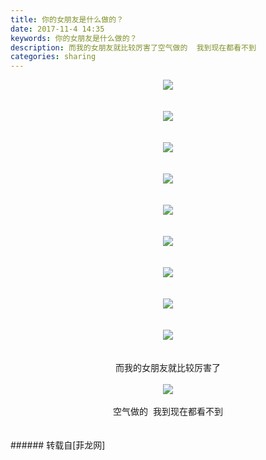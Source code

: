 ```yaml
---
title: 你的女朋友是什么做的？
date: 2017-11-4 14:35
keywords: 你的女朋友是什么做的？
description: 而我的女朋友就比较厉害了空气做的  我到现在都看不到
categories: sharing
---
```

<td class="t_f" id="postmessage_962330">

<div align="center">

<img aid="666810" data-cf-modified-e8cf980afc84b42a768cdc66-="" file="data/attachment/forum/201711/04/143308wtm0ozdri2ozttvd.jpg.thumb.jpg" id="aimg_666810" inpost="1" onclick="" onmouseover="" src="http://www.flw.ph/data/attachment/forum/201711/04/143308wtm0ozdri2ozttvd.jpg" style="cursor:pointer" zoomfile="data/attachment/forum/201711/04/143308wtm0ozdri2ozttvd.jpg"/>


</div><br/>
<br/>
<div align="center">

<img aid="666809" data-cf-modified-e8cf980afc84b42a768cdc66-="" file="data/attachment/forum/201711/04/143307tgz69tgnt3c914cc.jpg.thumb.jpg" id="aimg_666809" inpost="1" onclick="" onmouseover="" src="http://www.flw.ph/data/attachment/forum/201711/04/143307tgz69tgnt3c914cc.jpg" style="cursor:pointer" zoomfile="data/attachment/forum/201711/04/143307tgz69tgnt3c914cc.jpg"/>


</div><br/>
<br/>
<div align="center">

<img aid="666808" data-cf-modified-e8cf980afc84b42a768cdc66-="" file="data/attachment/forum/201711/04/143307ye2wblxozw8bb0jn.jpg.thumb.jpg" id="aimg_666808" inpost="1" onclick="" onmouseover="" src="http://www.flw.ph/data/attachment/forum/201711/04/143307ye2wblxozw8bb0jn.jpg" style="cursor:pointer" zoomfile="data/attachment/forum/201711/04/143307ye2wblxozw8bb0jn.jpg"/>


</div><br/>
<br/>
<div align="center">

<img aid="666807" data-cf-modified-e8cf980afc84b42a768cdc66-="" file="data/attachment/forum/201711/04/143306pzy1dhhs9hajuo9d.jpg.thumb.jpg" id="aimg_666807" inpost="1" onclick="" onmouseover="" src="http://www.flw.ph/data/attachment/forum/201711/04/143306pzy1dhhs9hajuo9d.jpg" style="cursor:pointer" zoomfile="data/attachment/forum/201711/04/143306pzy1dhhs9hajuo9d.jpg"/>


</div><br/>
<br/>
<div align="center">

<img aid="666806" data-cf-modified-e8cf980afc84b42a768cdc66-="" file="data/attachment/forum/201711/04/143305mz62r8xexbxxx8ae.jpg.thumb.jpg" id="aimg_666806" inpost="1" onclick="" onmouseover="" src="http://www.flw.ph/data/attachment/forum/201711/04/143305mz62r8xexbxxx8ae.jpg" style="cursor:pointer" zoomfile="data/attachment/forum/201711/04/143305mz62r8xexbxxx8ae.jpg"/>


</div><br/>
<br/>
<div align="center">

<img aid="666805" data-cf-modified-e8cf980afc84b42a768cdc66-="" file="data/attachment/forum/201711/04/143304g074jt33o31s7jwn.jpg.thumb.jpg" id="aimg_666805" inpost="1" onclick="" onmouseover="" src="http://www.flw.ph/data/attachment/forum/201711/04/143304g074jt33o31s7jwn.jpg" style="cursor:pointer" zoomfile="data/attachment/forum/201711/04/143304g074jt33o31s7jwn.jpg"/>


</div><br/>
<br/>
<div align="center">

<img aid="666804" data-cf-modified-e8cf980afc84b42a768cdc66-="" file="data/attachment/forum/201711/04/143304ihsdbhzxsjoaah1t.jpg.thumb.jpg" id="aimg_666804" inpost="1" onclick="" onmouseover="" src="http://www.flw.ph/data/attachment/forum/201711/04/143304ihsdbhzxsjoaah1t.jpg" style="cursor:pointer" zoomfile="data/attachment/forum/201711/04/143304ihsdbhzxsjoaah1t.jpg"/>


</div><br/>
<br/>
<div align="center">

<img aid="666803" data-cf-modified-e8cf980afc84b42a768cdc66-="" file="data/attachment/forum/201711/04/143302jfpmv1pz6mv3zdva.jpg.thumb.jpg" id="aimg_666803" inpost="1" onclick="" onmouseover="" src="http://www.flw.ph/data/attachment/forum/201711/04/143302jfpmv1pz6mv3zdva.jpg" style="cursor:pointer" zoomfile="data/attachment/forum/201711/04/143302jfpmv1pz6mv3zdva.jpg"/>


</div><br/>
<br/>
<div align="center">

<img aid="666802" data-cf-modified-e8cf980afc84b42a768cdc66-="" file="data/attachment/forum/201711/04/143302pbxtqtxyztcbxx97.jpg.thumb.jpg" id="aimg_666802" inpost="1" onclick="" onmouseover="" src="http://www.flw.ph/data/attachment/forum/201711/04/143302pbxtqtxyztcbxx97.jpg" style="cursor:pointer" zoomfile="data/attachment/forum/201711/04/143302pbxtqtxyztcbxx97.jpg"/>


</div><br/>
<br/>
<div align="center">而我的女朋友就比较厉害了</div><br/>
<div align="center">

<img aid="666820" data-cf-modified-e8cf980afc84b42a768cdc66-="" file="data/attachment/forum/201711/04/143450bmny9tn3pyp0qqqy.png.thumb.jpg" id="aimg_666820" inpost="1" onclick="" onmouseover="" src="http://www.flw.ph/data/attachment/forum/201711/04/143450bmny9tn3pyp0qqqy.png" style="cursor:pointer" zoomfile="data/attachment/forum/201711/04/143450bmny9tn3pyp0qqqy.png"/>


</div><br/>
<div align="center">空气做的  我到现在都看不到</div><br/>
<br/>
</td>
###### 转载自[菲龙网]